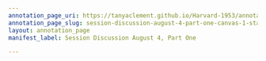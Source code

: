 ```yaml
---
annotation_page_uri: https://tanyaclement.github.io/Harvard-1953/annotations/session-discussion-august-4-part-one-canvas-1-stanley-hyman.json
annotation_page_slug: session-discussion-august-4-part-one-canvas-1-stanley-hyman
layout: annotation_page
manifest_label: Session Discussion August 4, Part One

---
```

